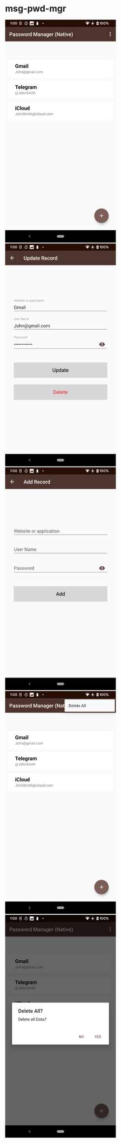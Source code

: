 # msg-pwd-mgr

<img src="https://github.com/tsa888/msg-pwd-msg/blob/main/app_screenshot/Screenshot_20220304-010014.png" width="360" height="720">
<img src="https://github.com/tsa888/msg-pwd-msg/blob/main/app_screenshot/Screenshot_20220304-010022.png" width="360" height="720">
<img src="https://github.com/tsa888/msg-pwd-msg/blob/main/app_screenshot/Screenshot_20220304-010029.png" width="360" height="720">
<img src="https://github.com/tsa888/msg-pwd-msg/blob/main/app_screenshot/Screenshot_20220304-010041.png" width="360" height="720">
<img src="https://github.com/tsa888/msg-pwd-msg/blob/main/app_screenshot/Screenshot_20220304-010054.png" width="360" height="720">

